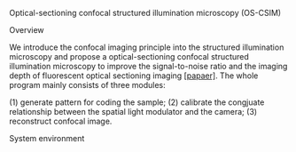 Optical-sectioning confocal structured illumination microscopy (OS-CSIM)

Overview

We introduce the confocal imaging principle into the structured illumination microscopy and propose a optical-sectioning confocal structured illumination microscopy to improve the signal-to-noise ratio and the imaging depth of fluorescent optical sectioning imaging [[papaer]](https://opg.optica.org/oe/fulltext.cfm?uri=oe-32-18-32550&id=554913). The whole program mainly consists of three modules:

(1) generate pattern for coding the sample; 
(2) calibrate the congjuate relationship between the spatial light modulator and the camera; 
(3) reconstruct confocal image.

System environment

